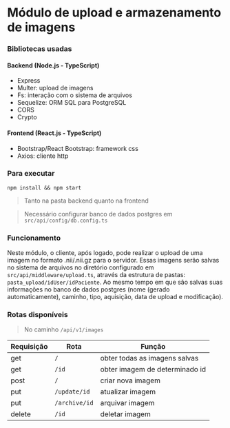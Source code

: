 # Módulo de upload e armazenamento de imagens

### Bibliotecas usadas
#### Backend (Node.js - TypeScript)
- Express
- Multer: upload de imagens
- Fs: interação com o sistema de arquivos
- Sequelize: ORM SQL para PostgreSQL
- CORS
- Crypto

#### Frontend (React.js - TypeScript)
- Bootstrap/React Bootstrap: framework css
- Axios: cliente http

### Para executar
```
npm install && npm start
``` 
> Tanto na pasta backend quanto na frontend

> Necessário configurar banco de dados postgres em ```src/api/config/db.config.ts```

### Funcionamento
Neste módulo, o cliente, após logado, pode realizar o upload de uma imagem no formato .nii/.nii.gz para o servidor. Essas imagens serão salvas no sistema de arquivos no diretório configurado em ```src/api/middleware/upload.ts```, através da estrutura de pastas: ```pasta_upload/idUser/idPaciente```. Ao mesmo tempo em que são salvas suas informações  no banco de dados postgres (nome (gerado automaticamente), caminho, tipo, aquisição, data de upload e modificação).

### Rotas disponíveis
> No caminho `/api/v1/images`

Requisição | Rota | Função
--------- | ------ | ------
get | `/` | obter todas as imagens salvas
get | `/id` | obter imagem de determinado id
post | `/` | criar nova imagem
put | `/update/id` | atualizar imagem
put | `/archive/id` | arquivar imagem
delete | `/id` | deletar imagem

